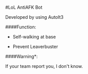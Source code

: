 #LoL AntiAFK Bot

Developed by using AutoIt3 

####Function:

- Self-walking at base

- Prevent Leaverbuster


####Warning*:

If your team report you, I don't know.